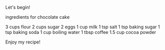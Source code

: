 Let's begin!

ingredients for chocolate cake

3 cups flour
2 cups sugar
2 eggs
1 cup milk
1 tsp salt
1 tsp baking sugar
1 tsp baking soda
1 cup boiling water
1 tbsp coffee
1.5 cup cocoa powder

Enjoy my recipe!
